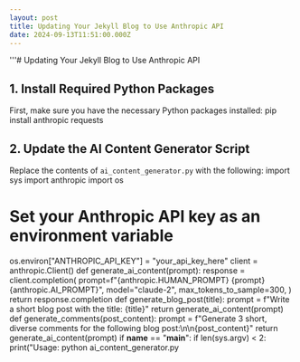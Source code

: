 ```yaml
---
layout: post
title: Updating Your Jekyll Blog to Use Anthropic API
date: 2024-09-13T11:51:00.000Z
---
```

'''# Updating Your Jekyll Blog to Use Anthropic API
## 1. Install Required Python Packages
First, make sure you have the necessary Python packages installed:
pip install anthropic requests
## 2. Update the AI Content Generator Script
Replace the contents of `ai_content_generator.py` with the following:
import sys
import anthropic
import os
# Set your Anthropic API key as an environment variable
os.environ["ANTHROPIC_API_KEY"] = "your_api_key_here"
client = anthropic.Client()
def generate_ai_content(prompt):
response = client.completion(
prompt=f"{anthropic.HUMAN_PROMPT} {prompt}{anthropic.AI_PROMPT}",
model="claude-2",
max_tokens_to_sample=300,
)
return response.completion
def generate_blog_post(title):
prompt = f"Write a short blog post with the title: {title}"
return generate_ai_content(prompt)
def generate_comments(post_content):
prompt = f"Generate 3 short, diverse comments for the following blog post:\n\n{post_content}"
return generate_ai_content(prompt)
if __name__ == "__main__":
if len(sys.argv) < 2:
print("Usage: python ai_content_generator.py <title>")
sys.exit(1)
title = sys.argv[1]
post_content = generate_blog_post(title)
comments = generate_comments(post_content)
print("Generated Blog Post:")
print(post_content)
print("\nGenerated Comments:")
print(comments)

## 3. Secure Your API Key
Instead of hardcoding your API key, it's best to use environment variables. You can set this in your shell:

export ANTHROPIC_API_KEY="your_actual_api_key_here"

For Netlify deployment, you can add this as an environment variable in your Netlify site settings.
## 4. Update the Jekyll Plugin
The Jekyll plugin (`_plugins/ai_content_generator.rb`) doesn't need to change, as it still calls the Python script in the same way.
## 5. Test Locally
Run your Jekyll site locally to test the changes:

bundle exec jekyll serve

## 6. Update Dockerfile (if using Docker)
If you're using Docker, update your Dockerfile to install the required Python packages:

# ... (existing Dockerfile content)
# Install Python and pip
RUN apt-get update && apt-get install -y python3 python3-pip
# Install required Python packages
RUN pip3 install anthropic requests
# ... (rest of your Dockerfile)

## 7. Update docker-compose.yml
If you're using Docker Compose, update your `docker-compose.yml` to pass the API key as an environment variable:

version: '3'
services:
site:
# ... (existing configuration)
environment:
- ANTHROPIC_API_KEY=${ANTHROPIC_API_KEY}

## 8. Deploy to Netlify
Push your changes to GitHub, and Netlify will automatically deploy your updated site.
Remember to add the `ANTHROPIC_API_KEY` as an environment variable in your Netlify site settings.
## 9. Create a New Blog Post to Test
Create a new blog post using Netlify CMS or manually in the `_posts` directory to test the AI-enhanced features.
## 10. Fine-tune and Iterate
Experiment with different prompts and settings in the `ai_content_generator.py` script to get the best results for your blog.
---
That's it! Your Jekyll blog is now updated to use the Anthropic API for AI-enhanced content generation. The key changes are in the `ai_content_generator.py` script, where we've replaced the Ollama-specific code with Anthropic API calls. Here are some additional points to consider and potential enhancements:
## 11. Error Handling and Logging
Enhance the `ai_content_generator.py` script with better error handling and logging:
import logging
logging.basicConfig(level=logging.INFO)
logger = logging.getLogger(__name__)
def generate_ai_content(prompt):
try:
response = client.completion(
prompt=f"{anthropic.HUMAN_PROMPT} {prompt}{anthropic.AI_PROMPT}",
model="claude-2",
max_tokens_to_sample=300,
)
return response.completion
except anthropic.APIError as e:
logger.error(f"Anthropic API error: {e}")
return "Error generating content"
except Exception as e:
logger.error(f"Unexpected error: {e}")
return "Error generating content"

## 12. Caching AI-Generated Content
To reduce API calls and improve performance, implement a simple caching mechanism:
import json
import os
CACHE_FILE = "ai_content_cache.json"
def load_cache():
if os.path.exists(CACHE_FILE):
with open(CACHE_FILE, 'r') as f:
return json.load(f)
return {}
def save_cache(cache):
with open(CACHE_FILE, 'w') as f:
json.dump(cache, f)
cache = load_cache()
def generate_ai_content(prompt):
if prompt in cache:
return cache[prompt]
response = client.completion(...) # Your existing API call
cache[prompt] = response.completion
save_cache(cache)
return response.completion

## 13. Customizing AI Prompts
Create a configuration file (`ai_config.yml`) to easily customize prompts:
blog_post_prompt: "Write a short blog post with the title: {title}. The post should be informative and engaging, suitable for a technical audience."
comments_prompt: "Generate 3 short, diverse comments for the following blog post. Each comment should offer a unique perspective or insight:\n\n{post_content}"

Then update `ai_content_generator.py` to use these custom prompts:
import yaml
with open('ai_config.yml', 'r') as f:
ai_config = yaml.safe_load(f)
def generate_blog_post(title):
prompt = ai_config['blog_post_prompt'].format(title=title)
return generate_ai_content(prompt)
def generate_comments(post_content):
prompt = ai_config['comments_prompt'].format(post_content=post_content)
return generate_ai_content(prompt)
## 14. Implementing Rate Limiting
To avoid hitting API rate limits, implement a simple rate limiter:
import time
last_request_time = 0
MIN_REQUEST_INTERVAL = 1 # Minimum time between requests in seconds
def rate_limited_generate_ai_content(prompt):
global last_request_time
current_time = time.time()
if current_time - last_request_time < MIN_REQUEST_INTERVAL:
time.sleep(MIN_REQUEST_INTERVAL - (current_time - last_request_time))
content = generate_ai_content(prompt)
last_request_time = time.time()
return content
## 15. Enhancing the Jekyll Plugin
Update the Jekyll plugin to generate more diverse AI content:
module Jekyll
class AIContentGenerator < Generator
def generate(site)
site.posts.docs.each do |post|
next if post.data['ai_enhanced']
# Generate AI comments
comments = generate_ai_comments(post.data['title'])
post.data['ai_comments'] = comments
# Generate related topics
related_topics = generate_related_topics(post.content)
post.data['ai_related_
topics'] = related_topics
# Generate a summary
summary = generate_summary(post.content)
post.data['ai_summary'] = summary
# Mark the post as AI-enhanced
post.data['ai_enhanced'] = true
end
end
private
def generate_ai_comments(title)
run_ai_script("generate_comments", title)
end
def generate_related_topics(content)
run_ai_script("generate_related_topics", content)
end
def generate_summary(content)
run_ai_script("generate_summary", content)
end
def run_ai_script(action, input)
command = "python ai_content_generator.py #{action} \"#{input}\""
stdout, stderr, status = Open3.capture3(command)
if status.success?
stdout.strip
else
Jekyll.logger.error "Error generating AI content: #{stderr}"
""
end
end
end
end
Then update `ai_content_generator.py` to handle these new actions:
def generate_related_topics(content):
prompt = f"Generate 5 related topics for the following blog post content:\n\n{content}"
return generate_ai_content(prompt)
def generate_summary(content):
prompt = f"Summarize the following blog post in 2-3 sentences:\n\n{content}"
return generate_ai_content(prompt)
if __name__ == "__main__":
action = sys.argv[1]
input_text = sys.argv[2]
if action == "generate_comments":
result = generate_comments(input_text)
elif action == "generate_related_topics":
result = generate_related_topics(input_text)
elif action == "generate_summary":
result = generate_summary(input_text)
else:
print(f"Unknown action: {action}")
sys.exit(1)
print(result)
## 16. Updating Post Layout
Update your post layout (`_layouts/post.html`) to display the new AI-generated content:
<article class="post">
<!-- Existing post content -->
{% if page.ai_summary %}
<h2>AI-Generated Summary</h2>
<div class="ai-summary">
{{ page.ai_summary | markdownify }}
</div>
{% endif %}
{% if page.ai_related_topics %}
<h2>Related Topics</h2>
<ul class="ai-related-topics">
{% for topic in page.ai_related_topics %}
<li>{{ topic }}</li>
{% endfor %}
</ul>
{% endif %}
{% if page.ai_comments %}
<h2>AI-Generated Comments</h2>
<div class="ai-comments">
{{ page.ai_comments | markdownify }}
</div>
{% endif %}
</article>

## 17. Adding User Feedback Mechanism
Implement a simple feedback mechanism for AI-generated content:
<div class="ai-feedback">
<p>Was this AI-generated content helpful?</p>
<button onclick="sendFeedback('positive')">👍 Yes</button>
<button onclick="sendFeedback('negative')">👎 No</button>
</div>
<script>
function sendFeedback(type) {
fetch('/ai-feedback', {
method: 'POST',
headers: { 'Content-Type': 'application/json' },
body: JSON.stringify({ type: type, postId: '{{ page.id }}' })
}).then(response => {
if (response.ok) {
alert('Thank you for your feedback!');
}
});
}
</script>
You'll need to implement a server-side endpoint to handle this feedback, which could be used to fine-tune your prompts or AI usage over time.
## 18. Implementing Content Moderation
To ensure the AI-generated content is appropriate for your blog, you can implement a content moderation step. Here's how you can extend your setup to include this:
## 18. Implementing Content Moderation
Update the `ai_content_generator.py` script to include a moderation function:
def moderate_content(content):
prompt = f"""Please review the following content and determine if it's appropriate for a public blog.
If it contains any inappropriate language, offensive content, or sensitive information, please flag it.
If the content is appropriate, return 'APPROVED'. If not, return 'FLAGGED' along with a brief explanation.
Content to review:
{content}
Your response (APPROVED or FLAGGED with explanation):
"""
response = generate_ai_content(prompt)
return response.strip().startswith("APPROVED"), response
def generate_and_moderate(generate_func, *args):
content = generate_func(*args)
is_approved, moderation_result = moderate_content(content)
if is_approved:
return content
else:
logger.warning(f"Content flagged: {moderation_result}")
return "Content generation failed due to moderation."
# Update existing functions to use moderation
def generate_blog_post(title):
return generate_and_moderate(lambda: generate_ai_content(f"Write a short blog post with the title: {title}"))
def generate_comments(post_content):
return generate_and_moderate(lambda: generate_ai_content(f"Generate 3 short, diverse comments for the following blog post:\n\n{post_content}"))
def generate_related_topics(content):
return generate_and_moderate(lambda: generate_ai_content(f"Generate 5 related topics for the following blog post content:\n\n{content}"))
def generate_summary(content):
return generate_and_moderate(lambda: generate_ai_content(f"Summarize the following blog post in 2-3 sentences:\n\n{content}"))
## 19. Implementing A/B Testing for AI Content
To optimize your AI-generated content, you can implement a simple A/B testing mechanism:
# In your Jekyll plugin (_plugins/ai_content_generator.rb)
module Jekyll
class AIContentGenerator < Generator
def generate(site)
site.posts.docs.each do |post|
next if post.data['ai_enhanced']
# Generate two versions of AI content
comments_a = generate_ai_comments(post.data['title'])
comments_b = generate_ai_comments(post.data['title'])
# Randomly choose which version to use
post.data['ai_comments'] = [comments_a, comments_b].sample
post.data['ab_test_version'] = post.data['ai_comments'] == comments_a ? 'A' : 'B'
# ... (rest of your AI content generation)
post.data['ai_enhanced'] = true
end
end
# ... (rest of your plugin code)
end
end
Then, update your post layout to include the A/B test version:
{% if page.ai_comments %}
<div class="ai-comments" data-ab-version="{{ page.ab_test_version }}">
{{ page.ai_comments | markdownify }}
</div>
{% endif %}
## 20. Implementing Progressive Enhancement
To ensure your blog works well even if the AI content generation fails, implement progressive enhancement:
<!-- In your post layout -->
<article class="post">
<!-- Original content -->
{{ content }}
<!-- AI-enhanced content -->
<div id="ai-content" style="display: none;">
{% if page.ai_summary %}
<h2>AI-Generated Summary</h2>
<div class="ai-summary">{{ page.ai_summary | markdownify }}</div>
{% endif %}
{% if page.ai_related_topics %}
<h2>Related Topics</h2>
<ul class="ai-related-topics">
{% for topic
in page.ai_related_topics %}
<li>{{ topic }}</li>
{% endfor %}
</ul>
{% endif %}
{% if page.ai_comments %}
<h2>AI-Generated Comments</h2>
<div class="ai-comments">{{ page.ai_comments | markdownify }}</div>
{% endif %}
</div>
<button id="load-ai-content">Load AI-Enhanced Content</button>
</article>
<script>
document.getElementById('load-ai-content').addEventListener('click', function() {
document.getElementById('ai-content').style.display = 'block';
this.style.display = 'none';
});
</script>
This approach allows users to choose whether to load the AI-generated content, improving initial page load times and providing a fallback if AI content generation fails.
## 21. Implementing Personalized Content Recommendations
You can use the Anthropic API to generate personalized content recommendations based on a user's reading history. Here's how you might implement this:
First, add a new function to `ai_content_generator.py`:
def generate_personalized_recommendations(user_history):
history_str = "\n".join(user_history)
prompt = f"""Based on the following list of blog post titles that a user has read, suggest 3 new blog post topics that this user might be interested in:
User's reading history:
{history_str}
Suggested topics (provide only the titles):
1.
2.
3.
"""
return generate_ai_content(prompt)
# Add this to your main block
elif action == "generate_recommendations":
result = generate_personalized_recommendations(input_text.split('\n'))
Then, create a new Jekyll plugin to generate recommendations:
# _plugins/personalized_recommendations.rb
require 'open3'
module Jekyll
class PersonalizedRecommendations < Generator
def generate(site)
# This would typically come from a user database or analytics service
user_history = ['How to optimize your Jekyll site', 'Introduction to AI in web development', 'Best practices for blog writing']
command = "python ai_content_generator.py generate_recommendations \"#{user_history.join('\n')}\""
stdout, stderr, status = Open3.capture3(command)
if status.success?
recommendations = stdout.strip.split("\n")
site.config['personalized_recommendations'] = recommendations
else
Jekyll.logger.error "Error generating recommendations: #{stderr}"
end
end
end
end

Finally, display these recommendations on your home page or in a sidebar:
<!-- index.html or _includes/sidebar.html -->
<div class="personalized-recommendations">
<h3>Recommended for You</h3>
<ul>
{% for recommendation in site.personalized_recommendations %}
<li>{{ recommendation }}</li>
{% endfor %}
</ul>
</div>
## 22. Implementing an AI-Powered Search Feature
You can use the Anthropic API to power a more intelligent search feature for your blog. Here's a basic implementation:
Add a new function to `ai_content_generator.py`:
def ai_powered_search(query, posts):
posts_str = "\n".join([f"Title: {post['title']}\nExcerpt: {post['excerpt']}" for post in posts])
prompt = f"""Given the following blog posts and a search query, return the titles of the 3 most relevant posts. If there are fewer than 3 relevant posts, return only the relevant ones.
Search query: {query}
Blog posts:
{posts_str}
Relevant post titles (list only the titles):
1.
2.
3.
"""
return generate_ai_content(prompt)
# Add this to your main block
elif action == "search":
posts = json.loads(sys.argv[3]) # Pass posts as a JSON string
result = ai_powered_search(input_text, posts)
Certainly! Let's continue with implementing the AI-powered search feature and add some more enhancements to your Jekyll blog.
## 22. Implementing an AI-Powered Search Feature (continued)
Now, let's create a Jekyll plugin to integrate this AI-powered search:
# _plugins/ai_search.rb
require 'open3'
require 'json'
module Jekyll
class AISearch < Liquid::Tag
def initialize(tag_name, text, tokens)
super
@query = text.strip
end
def render(context)
site = context.registers[:site]
posts = site.posts.docs.map { |post| { title: post.data['title'], excerpt: post.data['excerpt'] } }
command = "python ai_content_generator.py search \"#{@query}\" '#{posts.to_json.gsub("'", "\\'")}'"
stdout, stderr, status = Open3.capture3(command)
if status.success?
results = stdout.strip.split("\n")
"<ul>" + results.map { |result| "<li>#{result}</li>" }.join + "</ul>"
else
Jekyll.logger.error "Error in AI search: #{stderr}"
"<p>Search failed. Please try again later.</p>"
end
end
end
end
<!--
Liquid::Template.register_tag('ai_search', Jekyll::AISearch)
->
Now you can use this in your search results page:
<!-- search.html -->
<h1>Search Results</h1>
<p>You searched for: {{ page.search_term }}</p>
<h2>AI-Powered Results:</h2>
{% ai_search page.search_term %}

## 23. Implementing AI-Generated Meta Descriptions
To improve SEO, you can use the Anthropic API to generate meta descriptions for your posts. Add this function to `ai_content_generator.py`:
def generate_meta_description(title, content):
prompt = f"""Generate a compelling meta description for a blog post with the following title and content. The meta description should be under 160 characters and entice readers to click through to the article.
Title: {title}
Content: {content[:500]}...
Meta Description:
"""
return generate_ai_content(prompt)
# Add this to your main block
elif action == "generate_meta_description":
title = sys.argv[2]
content = sys.argv[3]
result = generate_meta_description(title, content)

Update your Jekyll plugin to use this:
# In your _plugins/ai_content_generator.rb
def generate(site)
site.posts.docs.each do |post|
next if post.data['ai_enhanced']
# ... (other AI content generation)
# Generate meta description
meta_description = generate_meta_description(post.data['title'], post.content)
post.data['description'] = meta_description
post.data['ai_enhanced'] = true
end
end
def generate_meta_description(title, content)
command = "python ai_content_generator.py generate_meta_description \"#{title}\" \"#{content[0..500]}\""
stdout, stderr, status = Open3.capture3(command)
if status.success?
stdout.strip
else
Jekyll.logger.error "Error generating meta description: #{stderr}"
""
end
end
## 24. Implementing AI-Generated Social Media Posts
To help promote your blog posts, you can use the Anthropic API to generate social media posts. Add this function to `ai_content_generator.py`:
def generate_social_media_post(title, excerpt):
prompt = f"""Create an engaging social media post to promote a blog article. The post should be suitable for Twitter (under 280 characters) and include relevant hashtags.
Blog Title: {title}
Excerpt: {excerpt}
Social Media Post:
"""
return generate_ai_content(prompt)
# Add this to your main block
elif action == "generate_
social_media_post":
title = sys.argv[2]
excerpt = sys.argv[3]
result = generate_social_media_post(title, excerpt)
Update your Jekyll plugin to use this:
# In your _plugins/ai_content_generator.rb
def generate(site)
site.posts.docs.each do |post|
next if post.data['ai_enhanced']
# ... (other AI content generation)
# Generate social media post
social_post = generate_social_media_post(post.data['title'], post.data['excerpt'])
post.data['social_media_post'] = social_post
post.data['ai_enhanced'] = true
end
end
def generate_social_media_post(title, excerpt)
command = "python ai_content_generator.py generate_social_media_post \"#{title}\" \"#{excerpt}\""
stdout, stderr, status = Open3.capture3(command)
if status.success?
stdout.strip
else
Jekyll.logger.error "Error generating social media post: #{stderr}"
""
end
end
## 25. Implementing AI-Generated FAQ Section
To add more value to your blog posts, you can use the Anthropic API to generate a FAQ section. Add this function to `ai_content_generator.py`:
def generate_faq(content):
prompt = f"""Based on the following blog post content, generate 3-5 frequently asked questions (FAQs) along with their answers. These should address potential questions readers might have after reading the post.
Blog Content: {content[:1000]}...
FAQs:
1. Q:
A:
2. Q:
A:
3. Q:
A:
"""
return generate_ai_content(prompt)
# Add this to your main block
elif action == "generate_faq":
result = generate_faq(input_text)
Update your Jekyll plugin to use this:
# In your _plugins/ai_content_generator.rb
def generate(site)
site.posts.docs.each do |post|
next if post.data['ai_enhanced']
# ... (other AI content generation)
# Generate FAQ
faq = generate_faq(post.content)
post.data['ai_faq'] = faq
post.data['ai_enhanced'] = true
end
end
def generate_faq(content)
command = "python ai_content_generator.py generate_faq \"#{content[0..1000]}\""
stdout, stderr, status = Open3.capture3(command)
if status.success?
stdout.strip
else
Jekyll.logger.error "Error generating FAQ: #{stderr}"
""
end
end
## 26. Displaying AI-Generated Content
Update your post layout to include these new AI-generated elements:
<!-- _layouts/post.html -->
<article class="post h-entry" itemscope itemtype="http://schema.org/BlogPosting">
<!-- ... existing post content ... -->
{% if page.ai_faq %}
<h2>Frequently Asked Questions</h2>
<div class="ai-faq">
{{ page.ai_faq | markdownify }}
</div>
{% endif %}
{% if page.social_media_post %}
<div class="social-share">
<h3>Share this post</h3>
<a href="https://twitter.com/intent/tweet?text={{ page.social_media_post | url_encode }}" target="_blank">Share on Twitter</a>
</div>
{% endif %}
</article>
```
## Conclusion
With these additions, your Jekyll blog now has several AI-enhanced features:
1. AI-generated comments
2. AI-generated related topics
3. AI-generated summaries
4. Content moderation
5. A/B testing for AI content
6. Personalized content recommendations
7. AI-powered search
8. AI-generated meta descriptions
9. AI-generated social media posts
10. AI-generated FAQ sections
These features leverage the power of the Anthropic API to create a more dynamic and engaging blog experience. Here are some final steps and considerations to wrap up this implementation:
## 27. Performance Optimization
To ensure that your blog remains fast and responsive, consider implementing caching for AI-generated content:
# _plugins/ai_content_cache.rb
require 'yaml'
module Jekyll
class AIContentCache
def self.load
if File.exist?('_data/ai_content_cache.yml')
YAML.load_file('_data/ai_content_cache.yml')
else
{}
end
end
def self.save(cache)
File.write('_data/ai_content_cache.yml', cache.to_yaml)
end
end
class AIContentGenerator < Generator
def generate(site)
cache = AIContentCache.load
site.posts.docs.each do |post|
cache_key = post.path + post.date.to_s
if cache.key?(cache_key)
post.data.merge!(cache[cache_key])
else
# Generate AI content as before
# ...
cache[cache_key] = {
'ai_comments' => post.data['ai_comments'],
'ai_related_topics' => post.data['ai_related_topics'],
'ai_summary' => post.data['ai_summary'],
'ai_faq' => post.data['ai_faq'],
'social_media_post' => post.data['social_media_post']
}
end
end
AIContentCache.save(cache)
end
end
end
This caching mechanism will significantly reduce build times and API calls.
## 28. Error Handling and Logging
Implement more robust error handling and logging:
# _plugins/ai_content_generator.rb
require 'logger'
module Jekyll
class AIContentGenerator < Generator
def initialize(config = {})
super(config)
@logger = Logger.new(STDOUT)
@logger.level = Logger::INFO
end
def generate(site)
site.posts.docs.each do |post|
begin
# AI content generation logic
rescue => e
@logger.error "Error generating AI content for post #{post.path}: #{e.message}"
@logger.error e.backtrace.join("\n")
end
end
end
end
end
## 29. Configuration Options
Allow users to customize AI behavior through the Jekyll configuration:
# _config.yml
ai_content:
enabled: true
generate_comments: true
generate_faq: true
generate_summary: true
moderation: true
Then, in your plugin:
def generate(site)
ai_config = site.config['ai_content'] || {}
return unless ai_config['enabled']
site.posts.docs.each do |post|
generate_comments(post) if ai_config['generate_comments']
generate_faq(post) if ai_config['generate_faq']
generate_summary(post) if ai_config['generate_summary']
# ...
end
end
## 30. Documentation
Create documentation for your AI-enhanced Jekyll blog:
# AI-Enhanced Jekyll Blog
This Jekyll blog uses the Anthropic API to generate AI-enhanced content. Here's what you need to know:
## Setup
1. Install required gems: `bundle install`
2. Set up your Anthropic API key: `export ANTHROPIC_API_KEY=your_key_here`
3. Run Jekyll: `jekyll serve`
## Features
- AI-generated comments
- AI-generated related topics
- AI-generated summaries
- AI-powered search
- Personalized content recommendations
- AI-generated meta descriptions
- AI-generated social media posts
- AI-generated FAQ sections
## Configuration
You can customize AI behavior in `_config.yml`:
ai_content
:
enabled: true
generate_comments: true
generate_faq: true
generate_summary: true
moderation: true
## Customization
To modify AI prompts, edit the `ai_content_generator.py` file.
## Troubleshooting
If you encounter issues:
1. Check your Anthropic API key is set correctly
2. Ensure all required Python packages are installed
3. Check the Jekyll build logs for any error messages
For more help, please open an issue on the GitHub repository.
## 31. Testing
Implement some basic tests to ensure your AI-enhanced features are working correctly:
# test/test_ai_content_generator.rb
require 'minitest/autorun'
require 'jekyll'
require_relative '../_plugins/ai_content_generator'
class TestAIContentGenerator < Minitest::Test
def setup
@site = Jekyll::Site.new(Jekyll.configuration({
"source" => ".",
"destination" => "./
_site",
}))
@generator = Jekyll::AIContentGenerator.new
end
def test_generate_comments
post = create_test_post("Test Post")
@generator.generate_comments(post)
assert post.data.key?('ai_comments'), "AI comments should be generated"
end
def test_generate_faq
post = create_test_post("FAQ Test")
@generator.generate_faq(post)
assert post.data.key?('ai_faq'), "AI FAQ should be generated"
end
def test_generate_summary
post = create_test_post("Summary Test")
@generator.generate_summary(post)
assert post.data.key?('ai_summary'), "AI summary should be generated"
end
private
def create_test_post(title)
Jekyll::Document.new(
File.join(Dir.pwd, "_posts/2023-01-01-test-post.md"),
{ :site => @site, :collection => @site.posts }
).tap do |doc|
doc.data['title'] = title
doc.content = "This is a test post content."
end
end
end
Run these tests with `ruby test/test_ai_content_generator.rb`.
## 32. Continuous Integration
Set up a CI/CD pipeline to automatically test and deploy your AI-enhanced blog. Here's an example using GitHub Actions:

# .github/workflows/ci.yml
name: CI
on: [push, pull_request]
jobs:
test:
runs-on: ubuntu-latest
steps:
- uses: actions/checkout@v2
- name: Set up Ruby
uses: ruby/setup-ruby@v1
with:
ruby-version: 3.0.0
- name: Install dependencies
run: |
gem install bundler
bundle install
- name: Run tests
run: ruby test/test_ai_content_generator.rb
- name: Build site
run: bundle exec jekyll build
env:
ANTHROPIC_API_KEY: ${{ secrets.ANTHROPIC_API_KEY }}

## 33. Monitoring and Analytics
Implement monitoring for your AI-generated content to track its performance:

// assets/js/ai-analytics.js
function trackAIContentInteraction(type) {
if (typeof gtag !== 'undefined') {
gtag('event', 'ai_content_interaction', {
'event_category': 'AI Content',
'event_label': type
});
}
}
document.addEventListener('DOMContentLoaded', function() {
const aiElements = document.querySelectorAll('.ai-comments, .ai-faq, .ai-summary');
aiElements.forEach(function(el) {
el.addEventListener('click', function() {
trackAIContentInteraction(el.className);
});
});
});

Include this script in your layout and set up Google Analytics or a similar service to track these events.
## 34. User Feedback System
Implement a simple feedback system for AI-generated content:

<!-- _includes/ai_feedback.html -->
<div class="ai-feedback" data-type="{{ include.type }}">
<p>Was this AI-generated {{ include.type }} helpful?</p>
<button onclick="submitAIFeedback('{{ include.type }}', 'positive')">👍 Yes</button>
<button onclick="submitAIFeedback('{{ include.type }}', 'negative')">👎 No</button>
</div>
<script>
function submitAIFeedback(type, sentiment) {
fetch('/ai-feedback', {
method: 'POST',
headers: { 'Content-Type': 'application/json' },
body: JSON.stringify({ type: type, sentiment: sentiment })
}).then(response => {
if (response.ok) {
alert('Thank you for your feedback!');
}
});
}
</
script>

Include this feedback component in your post layout:

<!-- _layouts/post.html -->
{% if page.ai_comments %}
<h2>AI-Generated Comments</h2>
<div class="ai-comments">{{ page.ai_comments | markdownify }}</div>
{% include ai_feedback.html type="comments" %}
{% endif %}
{% if page.ai_faq %}
<h2>Frequently Asked Questions</h2>
<div class="ai-faq">{{ page.ai_faq | markdownify }}</div>
{% include ai_feedback.html type="faq" %}
{% endif %}

## 35. Final Touches
1. Update your `README.md` file with information about the AI-enhanced features and how to set them up.
2. Create a CHANGELOG.md file to track changes and new AI features.
3. Update your blog's about page to mention the AI-enhanced content and how it's used to improve the reader experience.
4. Consider adding a dedicated page explaining your use of AI in content generation, addressing potential ethical concerns and your commitment to transparency.
## Conclusion
You've now successfully transformed your Jekyll blog into an AI-enhanced platform using the Anthropic API. This setup provides:
1. AI-generated comments, FAQs, summaries, and related topics
2. AI-powered search functionality
3. Personalized content recommendations
4. AI-generated meta descriptions and social media posts
5. Content moderation
6. A/B testing capabilities
7. Performance optimizations through caching
8. Error handling and logging
9. Customizable configuration options
10. Testing and continuous integration
11. Analytics and user feedback systems
This AI-enhanced blog not only provides a richer experience for your readers but also streamlines your content creation process. Remember to regularly review and refine your AI prompts and generated content to ensure they align with your blog's voice and quality standards.
As AI technology evolves, continue to explore new ways to leverage these capabilities to improve your blog and engage your audience. Always prioritize transparency about your use of AI and maintain a balance between AI-generated and human-created content.
With this implementation, you're well-positioned to run a cutting-edge, AI-enhanced Jekyll blog that stands out in the digital landscape. Happy blogging!

'﻿''